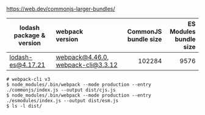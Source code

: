https://web.dev/commonjs-larger-bundles/


| lodash<br>package & version | webpack<br>version                 | CommonJS<br>bundle size | ES Modules<br>bundle size |
|-----------------------------|:-----------------------------------|------------------------:|--------------------------:|
| lodash-es@4.17.21           | webpack@4.46.0, webpack-cli@3.3.12 |                  102284 |                      9576 |

```shell
# webpack-cli v3
$ node_modules/.bin/webpack --mode production --entry ./commonjs/index.js --output dist/cjs.js
$ node_modules/.bin/webpack --mode production --entry ./esmodules/index.js --output dist/esm.js
$ ls -l dist/
```
